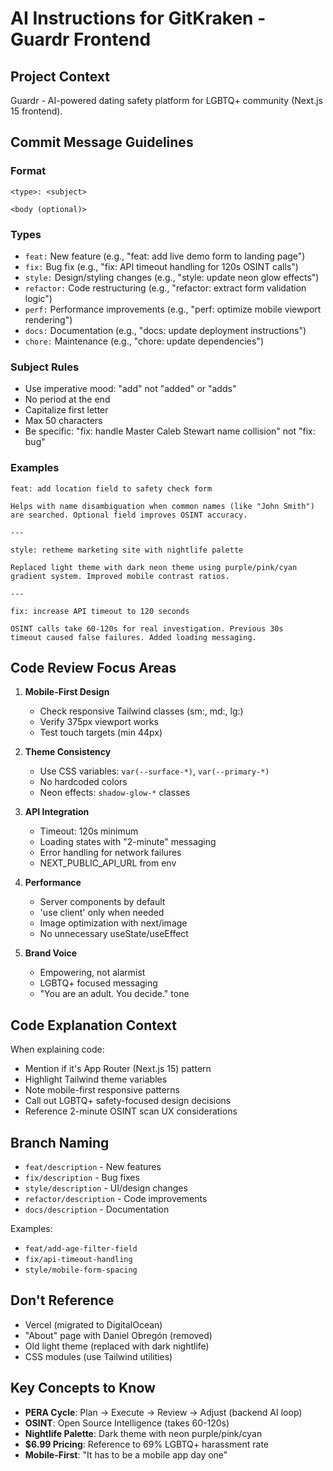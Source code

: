 # AI Instructions for GitKraken - Guardr Frontend

## Project Context
Guardr - AI-powered dating safety platform for LGBTQ+ community (Next.js 15 frontend).

## Commit Message Guidelines

### Format
```
<type>: <subject>

<body (optional)>
```

### Types
- `feat:` New feature (e.g., "feat: add live demo form to landing page")
- `fix:` Bug fix (e.g., "fix: API timeout handling for 120s OSINT calls")
- `style:` Design/styling changes (e.g., "style: update neon glow effects")
- `refactor:` Code restructuring (e.g., "refactor: extract form validation logic")
- `perf:` Performance improvements (e.g., "perf: optimize mobile viewport rendering")
- `docs:` Documentation (e.g., "docs: update deployment instructions")
- `chore:` Maintenance (e.g., "chore: update dependencies")

### Subject Rules
- Use imperative mood: "add" not "added" or "adds"
- No period at the end
- Capitalize first letter
- Max 50 characters
- Be specific: "fix: handle Master Caleb Stewart name collision" not "fix: bug"

### Examples
```
feat: add location field to safety check form

Helps with name disambiguation when common names (like "John Smith")
are searched. Optional field improves OSINT accuracy.

---

style: retheme marketing site with nightlife palette

Replaced light theme with dark neon theme using purple/pink/cyan
gradient system. Improved mobile contrast ratios.

---

fix: increase API timeout to 120 seconds

OSINT calls take 60-120s for real investigation. Previous 30s
timeout caused false failures. Added loading messaging.
```

## Code Review Focus Areas

1. **Mobile-First Design**
   - Check responsive Tailwind classes (sm:, md:, lg:)
   - Verify 375px viewport works
   - Test touch targets (min 44px)

2. **Theme Consistency**
   - Use CSS variables: `var(--surface-*)`, `var(--primary-*)`
   - No hardcoded colors
   - Neon effects: `shadow-glow-*` classes

3. **API Integration**
   - Timeout: 120s minimum
   - Loading states with "2-minute" messaging
   - Error handling for network failures
   - NEXT_PUBLIC_API_URL from env

4. **Performance**
   - Server components by default
   - 'use client' only when needed
   - Image optimization with next/image
   - No unnecessary useState/useEffect

5. **Brand Voice**
   - Empowering, not alarmist
   - LGBTQ+ focused messaging
   - "You are an adult. You decide." tone

## Code Explanation Context

When explaining code:
- Mention if it's App Router (Next.js 15) pattern
- Highlight Tailwind theme variables
- Note mobile-first responsive patterns
- Call out LGBTQ+ safety-focused design decisions
- Reference 2-minute OSINT scan UX considerations

## Branch Naming
- `feat/description` - New features
- `fix/description` - Bug fixes
- `style/description` - UI/design changes
- `refactor/description` - Code improvements
- `docs/description` - Documentation

Examples:
- `feat/add-age-filter-field`
- `fix/api-timeout-handling`
- `style/mobile-form-spacing`

## Don't Reference
- Vercel (migrated to DigitalOcean)
- "About" page with Daniel Obregón (removed)
- Old light theme (replaced with dark nightlife)
- CSS modules (use Tailwind utilities)

## Key Concepts to Know
- **PERA Cycle**: Plan → Execute → Review → Adjust (backend AI loop)
- **OSINT**: Open Source Intelligence (takes 60-120s)
- **Nightlife Palette**: Dark theme with neon purple/pink/cyan
- **$6.99 Pricing**: Reference to 69% LGBTQ+ harassment rate
- **Mobile-First**: "It has to be a mobile app day one"
